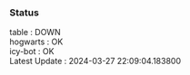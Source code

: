 ### Status


table : DOWN  
hogwarts : OK  
icy-bot : OK  
Latest Update : 2024-03-27 22:09:04.183800

